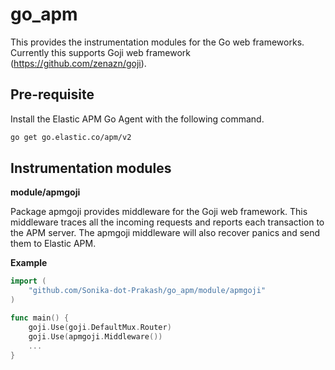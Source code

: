 # go_apm

This provides the instrumentation modules for the Go web frameworks.
Currently this supports Goji web framework (https://github.com/zenazn/goji).


## Pre-requisite

Install the Elastic APM Go Agent with the following command.
```bash
go get go.elastic.co/apm/v2
```

## Instrumentation modules

**module/apmgoji**

Package apmgoji provides middleware for the Goji web framework. This middleware traces all the incoming requests and reports each transaction to the APM server.
The apmgoji middleware will also recover panics and send them to Elastic APM.


**Example**

```go
import (
	"github.com/Sonika-dot-Prakash/go_apm/module/apmgoji"
)

func main() {
	goji.Use(goji.DefaultMux.Router)
	goji.Use(apmgoji.Middleware())
	...
}
```